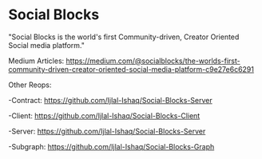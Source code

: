 # Social Blocks

"Social Blocks is the world's first Community-driven, Creator Oriented Social media platform."

Medium Articles: https://medium.com/@socialblocks/the-worlds-first-community-driven-creator-oriented-social-media-platform-c9e27e6c6291

Other Reops:

-Contract: https://github.com/Ijlal-Ishaq/Social-Blocks-Server

-Client: https://github.com/Ijlal-Ishaq/Social-Blocks-Client

-Server: https://github.com/Ijlal-Ishaq/Social-Blocks-Server

-Subgraph: https://github.com/Ijlal-Ishaq/Social-Blocks-Graph

